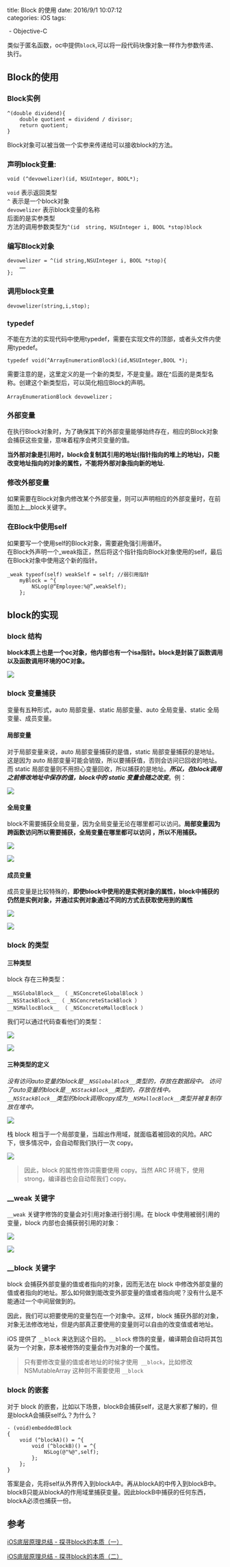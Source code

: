 title: Block 的使用
date: 2016/9/1 10:07:12  
categories: iOS
tags:

​	- Objective-C

类似于匿名函数，oc中提供`block`,可以将一段代码块像对象一样作为参数传递、执行。

<!--more-->

## Block的使用
### Block实例
```objc
^(double dividend){
	double quotient = dividend / divisor;
	return quotient;
}
```
Block对象可以被当做一个实参来传递给可以接收block的方法。

### 声明block变量:
```objc 
void (^devowelizer)(id, NSUInteger, BOOL*);
```
`void` 表示返回类型  
`^` 表示是一个block对象  
`devowelizer` 表示block变量的名称  
后面的是实参类型  
方法的调用参数类型为`^(id  string, NSUInteger i, BOOL *stop)block`

### 编写Block对象
```objc
devowelizer = ^(id string,NSUInteger i, BOOL *stop){
	……
};
```

### 调用block变量
```objc
devowelizer(string,i,stop);
```
### typedef
不能在方法的实现代码中使用typedef，需要在实现文件的顶部，或者头文件内使用typedef。
```objc
typedef void(^ArrayEnumerationBlock)(id,NSUInteger,BOOL *);
```
需要注意的是，这里定义的是一个新的类型，不是变量。跟在^后面的是类型名称。创建这个新类型后，可以简化相应Block的声明。
```objc
ArrayEnumerationBlock devowelizer；
```

### 外部变量
在执行Block对象时，为了确保其下的外部变量能够始终存在，相应的Block对象会捕获这些变量，意味着程序会拷贝变量的值。

**当外部对象是引用时，block会复制其引用的地址(指针指向的堆上的地址)，只能改变地址指向的对象的属性，不能将外部对象指向新的地址.**

### 修改外部变量
如果需要在Block对象内修改某个外部变量，则可以声明相应的外部变量时，在前面加上__block关键字。

### 在Block中使用self
如果要写一个使用self的Block对象，需要避免强引用循环。  
在Block外声明一个_weak指正，然后将这个指针指向Block对象使用的self，最后在Block对象中使用这个新的指针。
```objc
_weak typeof(self) weakSelf = self;	//弱引用指针
	myBlock = ^{
		NSLog(@“Employee:%@”,weakSelf);
	};
```

## block的实现

### block 结构

**block本质上也是一个oc对象，他内部也有一个isa指针。block是封装了函数调用以及函数调用环境的OC对象。**

![](https://github.com/zhang759740844/MyImgs/blob/master/MyBlog/block_1.png?raw=true)

### block 变量捕获

变量有五种形式，auto 局部变量、static 局部变量、auto 全局变量、static 全局变量、成员变量。

#### 局部变量

对于局部变量来说，auto 局部变量捕获的是值，static 局部变量捕获的是地址。这是因为 auto 局部变量可能会销毁，所以要捕获值，否则会访问已回收的地址。而 static 局部变量则不用担心变量回收，所以捕获的是地址。***所以，在block调用之前修改地址中保存的值，block中的 static 变量会随之改变***。例：

![](https://github.com/zhang759740844/MyImgs/blob/master/MyBlog/block_2.png?raw=true)

#### 全局变量

block不需要捕获全局变量，因为全局变量无论在哪里都可以访问。**局部变量因为跨函数访问所以需要捕获，全局变量在哪里都可以访问 ，所以不用捕获。**

![](https://github.com/zhang759740844/MyImgs/blob/master/MyBlog/block_3.png?raw=true)

![](https://github.com/zhang759740844/MyImgs/blob/master/MyBlog/block_4.png?raw=true)

#### 成员变量

成员变量是比较特殊的，**即使block中使用的是实例对象的属性，block中捕获的仍然是实例对象，并通过实例对象通过不同的方式去获取使用到的属性**

![](https://github.com/zhang759740844/MyImgs/blob/master/MyBlog/block_6.png?raw=true)

![](https://github.com/zhang759740844/MyImgs/blob/master/MyBlog/block_5.png?raw=true)

### block 的类型

#### 三种类型

block 存在三种类型：

```objc
__NSGlobalBlock__ （ _NSConcreteGlobalBlock ）
__NSStackBlock__ （ _NSConcreteStackBlock ）
__NSMallocBlock__ （ _NSConcreteMallocBlock ）
```

我们可以通过代码查看他们的类型：

![](https://github.com/zhang759740844/MyImgs/blob/master/MyBlog/block_7.png?raw=true)

![](https://github.com/zhang759740844/MyImgs/blob/master/MyBlog/block_8.png?raw=true)

#### 三种类型的定义

**没有访问auto变量的block是*`__NSGlobalBlock__`*类型的，存放在数据段中。*
 *访问了auto变量的block是*`__NSStackBlock__`*类型的，存放在栈中。*
 `__NSStackBlock__`*类型的block调用copy成为*`__NSMallocBlock__`*类型并被复制存放在堆中。**

![](https://github.com/zhang759740844/MyImgs/blob/master/MyBlog/block_9.png?raw=true)

栈 block 相当于一个局部变量，当超出作用域，就面临着被回收的风险。ARC 下，很多情况中，会自动帮我们执行一次 copy。

![](https://github.com/zhang759740844/MyImgs/blob/master/MyBlog/block_10.png?raw=true)

> 因此，block 的属性修饰词需要使用 copy。当然 ARC 环境下，使用 strong，编译器也会自动帮我们 copy。

### __weak 关键字

`__weak` 关键字修饰的变量会对引用对象进行弱引用。在 block 中使用被弱引用的变量，block 内部也会捕获弱引用的对象：

![](https://github.com/zhang759740844/MyImgs/blob/master/MyBlog/block_11.png?raw=true)

![](https://github.com/zhang759740844/MyImgs/blob/master/MyBlog/block_12.png?raw=true)

### __block 关键字

block 会捕获外部变量的值或者指向的对象，因而无法在 block 中修改外部变量的值或者指向的地址。那么如何做到能改变外部变量的值或者指向呢？没有什么是不能通过一个中间层做到的。

因此，我们可以把要使用的变量包在一个对象中。这样，block 捕获外部的对象，对象无法修改地址，但是内部真正要使用的变量则可以自由的改变值或者地址。

iOS 提供了  `__block` 来达到这个目的。`__block` 修饰的变量，编译期会自动将其包装为一个对象，原本被修饰的变量会作为对象的一个属性。

> 只有要修改变量的值或者地址的时候才使用` __block`，比如修改 NSMutableArray 这种则不需要使用 `__block`

### block 的嵌套

对于 block 的嵌套，比如以下场景，blockB会捕获self，这是大家都了解的，但是blockA会捕获self么？为什么？

```objc
- (void)embeddedBlock
{
    void (^blockA)() = ^{
        void (^blockB)() = ^{
            NSLog(@"%@",self);
        };
    };
}
```

答案是会，先将self从外界传入到blockA中。再从blockA的中传入到blockB中。blockB只能从blockA的作用域里捕获变量。因此blockB中捕获的任何东西，blockA必须也捕获一份。

## 参考

[iOS底层原理总结 - 探寻block的本质（一）](https://www.jianshu.com/p/c99f4974ddb5)

[iOS底层原理总结 - 探寻block的本质（二）](https://www.jianshu.com/p/8865ff43f30e)